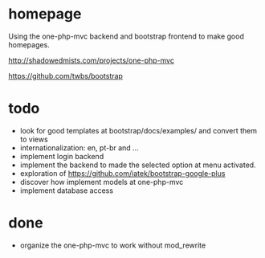 homepage
========

Using the one-php-mvc backend and bootstrap frontend to make good homepages.

http://shadowedmists.com/projects/one-php-mvc

https://github.com/twbs/bootstrap


todo
========
    
* look for good templates at bootstrap/docs/examples/ and convert them to views
* internationalization: en, pt-br and ...
* implement login backend
* implement the backend to made the selected option at menu activated.
* exploration of https://github.com/iatek/bootstrap-google-plus
* discover how implement models at one-php-mvc
* implement database access

done
========

* organize the one-php-mvc to work without mod_rewrite
